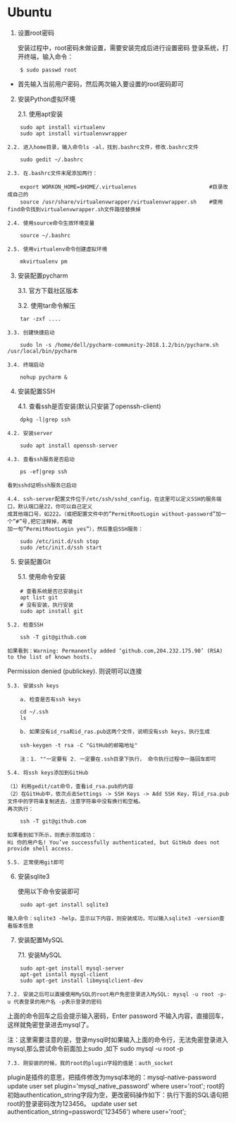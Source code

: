 # Ubuntu

1. 设置root密码

	安装过程中，root密码未做设置，需要安装完成后进行设置密码
	登录系统，打开终端，输入命令：	
```
	$ sudo passwd root
```	
- 首先输入当前用户密码，然后两次输入要设置的root密码即可

2. 安装Python虚拟环境

	2.1. 使用apt安装
	
```
	sudo apt install virtualenv
	sudo apt install virtualenvwrapper
```
	
	2.2. 进入home目录，输入命令ls -al，找到.bashrc文件，修改.bashrc文件
	
```
	sudo gedit ~/.bashrc
```
	
	2.3. 在.bashrc文件末尾添加两行：
	
```
	export WORKON_HOME=$HOME/.virtualenvs  						#目录改成自己的
	source /usr/share/virtualenvwrapper/virtualenvwrapper.sh	#使用find命令找到virtualenvwrapper.sh文件路径替换掉
```

	2.4. 使用source命令生效环境变量
	
```
	source ~/.bashrc
```	

	2.5. 使用virtualenv命令创建虚拟环境
	
```
	mkvirtualenv pm
```

3. 安装配置pycharm

	3.1. 官方下载社区版本
	
	3.2. 使用tar命令解压
	
```
	tar -zxf ....
```

	3.3. 创建快捷启动
	
```
	sudo ln -s /home/dell/pycharm-community-2018.1.2/bin/pycharm.sh /usr/local/bin/pycharm
```

	3.4. 终端启动
	
```
	nohup pycharm &
```

4. 安装配置SSH

	4.1. 查看ssh是否安装(默认只安装了openssh-client)
	
```
	dpkg -l|grep ssh
```
	
	4.2. 安装server
	
```
	sudo apt install openssh-server
```

	4.3. 查看ssh服务是否启动
	
```
	ps -ef|grep ssh
```
	看到sshd证明ssh服务已启动
	
	4.4. ssh-server配置文件位于/etc/ssh/sshd_config，在这里可以定义SSH的服务端口，默认端口是22，你可以自己定义
	成其他端口号，如222。（或把配置文件中的”PermitRootLogin without-password”加一个”#”号,把它注释掉，再增
	加一句”PermitRootLogin yes”），然后重启SSH服务：
```
	sudo /etc/init.d/ssh stop
	sudo /etc/init.d/ssh start
```

5. 安装配置Git

	5.1. 使用命令安装
	
```
	# 查看系统是否已安装git
	apt list git
	# 没有安装，执行安装
	sudo apt install git
```

	5.2. 检查SSH	
	
```
	ssh -T git@github.com
```

	如果看到：Warning: Permanently added ‘github.com,204.232.175.90’ (RSA) to the list of known hosts.
Permission denied (publickey). 则说明可以连接

	5.3. 安装ssh keys	
	
		a. 检查是否有ssh keys		
		
```
	cd ~/.ssh
	ls
```

		b. 如果没有id_rsa和id_ras.pub这两个文件，说明没有ssh keys，执行生成
		
```
	ssh-keygen -t rsa -C "GitHub的邮箱地址"
```

		注：1. ""一定要有 2. 一定要在.ssh目录下执行， 命令执行过程中一路回车即可
	
	5.4. 将ssh keys添加到GitHub
	
	（1）利用gedit/cat命令，查看id_rsa.pub的内容
	（2）在GitHub中，依次点击Settings -> SSH Keys -> Add SSH Key，将id_rsa.pub文件中的字符串复制进去，注意字符串中没有换行和空格。
	再次执行：
```
	ssh -T git@github.com
```
	如果看到如下所示，则表示添加成功：
	Hi 你的用户名! You’ve successfully authenticated, but GitHub does not provide shell access.
	
	5.5. 正常使用git即可
	
6. 安装sqlite3
	
	使用以下命令安装即可
```
	sudo apt-get install sqlite3
```

	输入命令：sqlite3 -help，显示以下内容，则安装成功，可以输入sqlite3 -version查看版本信息
	
7. 安装配置MySQL

	7.1. 安装MySQL
	
```
	sudo apt-get install mysql-server
	apt-get isntall mysql-client
	sudo apt-get install libmysqlclient-dev
```

	7.2. 安装之后可以直接使用MySQL的root用户免密登录进入MySQL: mysql -u root -p-u 代表登录的用户名 -p表示登录的密码
上面的命令回车之后会提示输入密码，Enter password
不输入内容，直接回车，这样就免密登录进去mysql了。

注：这里需要注意的是，登录mysql时如果输入上面的命令行，无法免密登录进入mysql,那么尝试命令前面加上sudo ,如下
sudo mysql -u root -p

	7.3. 刚安装的时候，我的root的plugin字段的值是：auth_socket
plugin是插件的意思，把插件修改为mysql本地的：mysql-native-password
update user set plugin='mysql_native_password' where user='root';
root的初始authentication_string字段为空，更改密码操作如下：执行下面的SQL语句把root的登录密码改为123456。
update user set authentication_string=password('123456') where user='root';